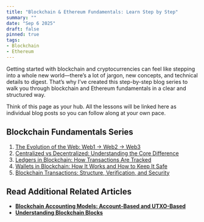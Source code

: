 ```yaml
---
title: "Blockchain & Ethereum Fundamentals: Learn Step by Step"
summary: ""
date: "Sep 6 2025"
draft: false
pinned: true
tags:
- Blockchain
- Ethereum
---
```



Getting started with blockchain and cryptocurrencies can feel like stepping into a whole new world—there’s a lot of jargon, new concepts, and technical details to digest. That’s why I’ve created this step-by-step blog series to walk you through blockchain and Ethereum fundamentals in a clear and structured way.

Think of this page as your hub. All the lessons will be linked here as individual blog posts so you can follow along at your own pace.


## Blockchain Fundamentals Series
1. [The Evolution of the Web: Web1 → Web2 → Web3](/blog/blockchain-and-ethereum-fundamentals/01-the-evolution-of-the-web-web1-web2-web3)
2. [Centralized vs Decentralized: Understanding the Core Difference](/blog/blockchain-and-ethereum-fundamentals/02-centralized-vs-decentralized-understanding-the-core-difference)
3. [Ledgers in Blockchain: How Transactions Are Tracked](/blog/blockchain-and-ethereum-fundamentals/03-ledgers-in-blockchain-how-transactions-are-tracked)
4. [Wallets in Blockchain: How It Works and How to Keep It Safe](/blog/blockchain-and-ethereum-fundamentals/04-wallets-in-blockchain-how-it-works-and-how-to-keep-it-safe)
5. [Blockchain Transactions: Structure, Verification, and Security](/blog/blockchain-and-ethereum-fundamentals/05-blockchain-transactions-structure-verification-and-security)


## Read Additional Related Articles
* **[Blockchain Accounting Models: Account-Based and UTXO-Based](/blog/blockchain-and-ethereum-fundamentals/01-blockchain-accounting-models-account-based-and-utxo-based)**
* **[Understanding Blockchain Blocks](/blog/blockchain-and-ethereum-fundamentals/03-understanding-blockchain-blocks)**